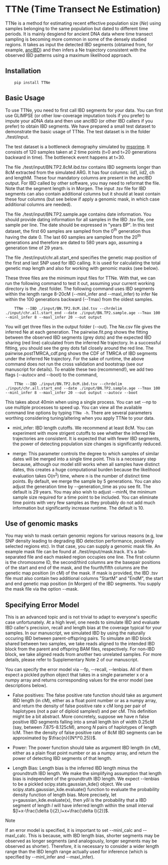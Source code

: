 # TTNe (Time Transect Ne Estimation)

TTNe is a method for estimating recent effective population size (_Ne_) using samples belonging to the same population but dated to different time periods. It is mainly desgiend for ancient DNA data where time transect sampling is becoming more common in some of the densely studied regions. It takes as input the detected IBD segments (obtained from, for example, [ancIBD](https://www.nature.com/articles/s41588-023-01582-w)) and then infers a Ne trajectory consistent with the observed IBD patterns using a maximum likelihood approach.

## Installation

```
    pip install TTNe
```

## Basic Usage

To use TTNe, you need to first call IBD segments for your data. You can first use GLIMPSE (or other low-coverage imputation tools if you prefer) to impute your aDNA data and then use ancIBD (or other IBD callers if you prefer) to obtain IBD segments. We have prepared a small test dataset to demonstrate the basic usage of TTNe. The test dataset is in the folder ./test/input.

The test dataset is a bottleneck demography simulated by [msprime](https://tskit.dev/msprime/docs/stable/intro.html). It consists of 120 samples taken at 2 time points (t=0 and t=20 generations backward in time). The bottleneck event happens at t=30. 

The file ./test/input/BN.TP2.8cM.ibd.tsv contains IBD segments longer than 8cM extracted from the simulated ARG. It has four columns: iid1, iid2, ch and lengthM. These four mandatory columns are present in the ancIBD output. For IBD called by other software, you may need to reformat the file. Note that the segment length is in Morgen. The input .tsv file for IBD segments can also contain additional columns but it should at least contain these four columns (but see below if apply a genomic mask, in which case additional columns are needed). 

The file ./test/input/BN.TP2.sample.age contains date information. You should provide dating information for all samples in the IBD .tsv file, one sample per line. The date should be expressed in "years BP". In this test dataset, the first 60 samples are sampled from the 0<sup>th</sup> generation thus having the date 0. The last 60 samples are sampled from the 20<sup>th</sup> generations and therefore are dated to 580 years ago, assuming a generation time of 29 years.

The file ./test/input/chr.all.start_end specifies the genetic map position of the first and last SNP used for IBD calling. It is used for calculating the total genetic map length and also for working with genomic masks (see below).

These three files are the minimum input files for TTNe. With that, we can run the following command to test it out, assuming your current working directory is the ./test folder. The following command uses IBD segments within the length range 8-20cM (--minl_infer and --maxl_infer) to infer Ne within the 100 generations backward (--Tmax) from the oldest samples.

```
    TTNe --IBD ./input/BN.TP2.8cM.ibd.tsv --chrdelim ./input/chr.all.start_end --date ./input/BN.TP2.sample.age --Tmax 100 --minl_infer 8 --maxl_infer 20 --out output
```

You will get three files in the output folder (--out). The Ne.csv file gives the inferred Ne at each generation. The pairwise.fit.png shows the fitting between the observed IBD segments (grey dots) and the expected IBD sharing (red line) calculated from the inferred Ne trajectory. In a successful fitting, you should see the grey dots fall closely around the red line. The pairwise.postTMRCA_cdf.png shows the CDF of TMRCA of IBD segments under the inferred Ne trajectory. For the sake of runtime, the above command does not run the cross validation and bootstrap (see our manuscript for details). To enable these two (recommend!), we add two flags (--autocv and --boot) to the command,

```
    TTNe --IBD ./input/BN.TP2.8cM.ibd.tsv --chrdelim ./input/chr.all.start_end --date ./input/BN.TP2.sample.age --Tmax 100 --minl_infer 8 --maxl_infer 20 --out output --autocv --boot
```
This takes about 40min when using a single process. You can set --np to use multiple processes to speed up. You can view all the available command line options by typing `TTNe -h`. There are several parameters worthing considering tuning/altering when you apply TTNe to your data.

- minl_infer: IBD length cutoffs. We recommend at least 8cM. You can experiment with more strigent cutoffs to see whether the inferred Ne trajectories are consistent. It is expected that with fewer IBD segments, the power of detecting population size changes is significantly reduced.

- merge: This parameter controls the degree to which samples of similar dates will be merged into a single time point. This is a necessary step because, although our model still works when all samples have distinct dates, this creates a huge computational burden because the likelihood evaluation takes O(n<sup>2</sup>) time, where n is the number of distinct time points. By default, we merge the sample by 5 generations. You can also adjust the generation time by --generation_time as you see fit. The default is 29 years. You may also wish to adjust --minN, the minimum sample size required for a time point to be included. You can eliminate time points with very few samples as they probably do not add much information but significantly increase runtime. The default is 10.

## Use of genomic masks

You may wish to mask certain genomic regions for various reasons (e.g, low SNP density leading to degrading IBD detection performance, positively selected regions etc). In that case, you can supply a genomic mask file. An example mask file can be found at ./test/input/mask.track. It's a tab-separated file and each masked region occupies one line. The first column is the chromosome ID, the second/third columns are the basepair positions of the start and end of the mask, and the fourth/fifth columns are the genetic map position (in cM) of the mask. If mask is provided, the IBD .tsv file must also contain two additional columns "StartM" and "EndM", the start and end genetic map position (in Morgen) of the IBD segments. You supply the mask file via the option --mask.

## Specifying Error Model

This is an advanced topic and is not trivial to adapt to everyone's specific case unfortunately. At a high level, one needs to simulate IBD and evaluate IBD caller's precision, recall and length bias at the coverage typical for your samples. In our manuscript, we simulated IBD by using the naturally occuring IBD between parent-offspring pairs. To simulate an IBD block shared between two samples, we take reads aligned to the intended IBD block from the parent and offspring BAM files, respectively. For non-IBD block, we take aligned reads from another two unrelated samples. For more details, please refer to Supplementary Note 2 of our manuscript.

You can specify the error model via --fp, --recall, --lenbias. All of them expect a pickled python object that takes in a single parameter x or a numpy array and returns corresponding values for the error model (see descriptions below).

- False positives:
    The false positive rate function should take as argument IBD length (in cM), either as a float point number or as a numpy array, and return the density of false positive rate x cM long per pair of haplotypes (not a pair of diploid samples!) and per cM. This definition might be a bit abstract. More concretely, suppose we have n false positive IBD segments falling into a small length bin of width 0.25cM (say, between 7.875-8.125cM), among $N$ pairs of haplotypes of length lcM. Then the density of false positive rate of 8cM IBD segments can be approximated by $\frac{n}{(N*l*0.25)}$. 

- Power:
    The power function should take as argument IBD length (in cM), either as a plain float point number or as a numpy array, and return the power of detecting IBD segments of that length. 

- Length Bias:
    Length bias is the inferred IBD length minus the groundtruth IBD length. We make the simplifying assumption that length bias is independent of the groundtruth IBD length. We expect --lenbias to be a pickled scipy.stats.gaussian_kde() object. We use scipy.stats.gaussian_kde.evaluate() function to evaluate the probability density function of length bias. More precisely, let y=gaussian_kde.evaluate(x), then $y \delta l$ is the probability that a IBD segment of length $l$ will have inferred length within the small interval $[l+x-\frac{\delta l}{2},l+x+\frac{\delta l}{2}]$.

> [!NOTE]
> If an error model is specified, it is important to set --minl_calc and --maxl_calc. This is because, with IBD length bias, shorter segments may be observed as longer segments (and analogously, longer segments may be observed as shorter). Therefore, it is necessary to consider a wider length range than the IBD length range actually used for inference (which is specified by --minl_infer and --maxl_infer).




 